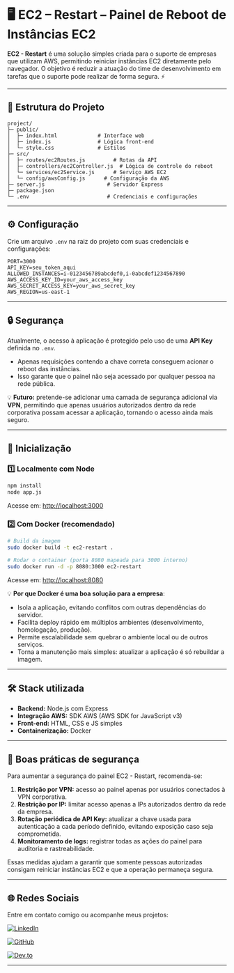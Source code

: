 

# 🖥️ EC2 – Restart – Painel de Reboot de Instâncias EC2

**EC2 - Restart** é uma solução simples criada para o suporte de empresas que utilizam AWS, permitindo reiniciar instâncias EC2 diretamente pelo navegador.
O objetivo é reduzir a atuação do time de desenvolvimento em tarefas que o suporte pode realizar de forma segura. ⚡

---

## 📁 Estrutura do Projeto

```
project/
├─ public/
│  ├─ index.html             # Interface web
│  ├─ index.js               # Lógica front-end
│  └─ style.css              # Estilos
├─ src/
│  ├─ routes/ec2Routes.js         # Rotas da API
│  ├─ controllers/ec2Controller.js  # Lógica de controle do reboot
│  └─ services/ec2Service.js      # Serviço AWS EC2   
│  └─ config/awsConfig.js      # Configuração da AWS   
├─ server.js                    # Servidor Express
├─ package.json
└─ .env                         # Credenciais e configurações
```

---

## ⚙️ Configuração

Crie um arquivo `.env` na raiz do projeto com suas credenciais e configurações:

```
PORT=3000
API_KEY=seu_token_aqui
ALLOWED_INSTANCES=i-0123456789abcdef0,i-0abcdef1234567890
AWS_ACCESS_KEY_ID=your_aws_access_key
AWS_SECRET_ACCESS_KEY=your_aws_secret_key
AWS_REGION=us-east-1
```

---

## 🔒 Segurança

Atualmente, o acesso à aplicação é protegido pelo uso de uma **API Key** definida no `.env`.

* Apenas requisições contendo a chave correta conseguem acionar o reboot das instâncias.
* Isso garante que o painel não seja acessado por qualquer pessoa na rede pública.

💡 **Futuro:** pretende-se adicionar uma camada de segurança adicional via **VPN**, permitindo que apenas usuários autorizados dentro da rede corporativa possam acessar a aplicação, tornando o acesso ainda mais seguro.

---

## 🚀 Inicialização

### 1️⃣ Localmente com Node

```bash
npm install
node app.js
```

Acesse em: [http://localhost:3000](http://localhost:3000)

### 2️⃣ Com Docker (recomendado)

```bash
# Build da imagem
sudo docker build -t ec2-restart .

# Rodar o container (porta 8080 mapeada para 3000 interno)
sudo docker run -d -p 8080:3000 ec2-restart
```

Acesse em: [http://localhost:8080](http://localhost:8080)

💡 **Por que Docker é uma boa solução para a empresa**:

* Isola a aplicação, evitando conflitos com outras dependências do servidor.
* Facilita deploy rápido em múltiplos ambientes (desenvolvimento, homologação, produção).
* Permite escalabilidade sem quebrar o ambiente local ou de outros serviços.
* Torna a manutenção mais simples: atualizar a aplicação é só rebuildar a imagem.

---

## 🛠️ Stack utilizada

* **Backend:** Node.js com Express
* **Integração AWS:** SDK AWS (AWS SDK for JavaScript v3)
* **Front-end:** HTML, CSS e JS simples
* **Containerização:** Docker

---

## 🔐 Boas práticas de segurança

Para aumentar a segurança do painel EC2 - Restart, recomenda-se:

1. **Restrição por VPN:** acesso ao painel apenas por usuários conectados à VPN corporativa.
2. **Restrição por IP:** limitar acesso apenas a IPs autorizados dentro da rede da empresa.
3. **Rotação periódica de API Key:** atualizar a chave usada para autenticação a cada período definido, evitando exposição caso seja comprometida.
4. **Monitoramento de logs:** registrar todas as ações do painel para auditoria e rastreabilidade.

Essas medidas ajudam a garantir que somente pessoas autorizadas consigam reiniciar instâncias EC2 e que a operação permaneça segura.

---

## 🌐 Redes Sociais

Entre em contato comigo ou acompanhe meus projetos:

[![LinkedIn](https://img.shields.io/badge/LinkedIn-emanoelCarvalho-blue?logo=linkedin\&style=flat-square)](https://www.linkedin.com/in/emanoelCarvalho)

[![GitHub](https://img.shields.io/badge/GitHub-emanoelCarvalho-black?logo=github\&style=flat-square)](https://github.com/emanoelCarvalho)

[![Dev.to](https://img.shields.io/badge/Dev.to-emanoelCarvalho-0A0A0A?logo=dev.to\&style=flat-square)](https://dev.to/emanoelCarvalho)

---

